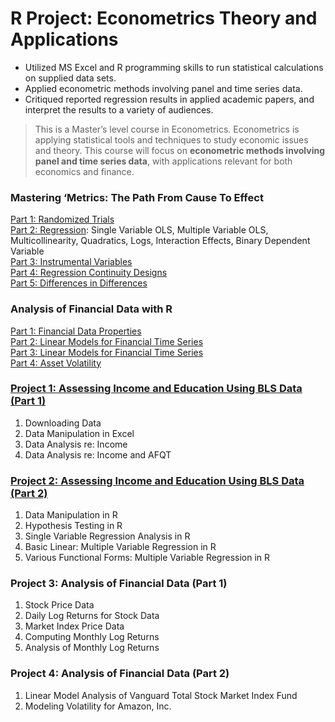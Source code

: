 # R Project: Econometrics Theory and Applications

- Utilized MS Excel and R programming skills to run statistical calculations on supplied data sets.
- Applied econometric methods involving panel and time series data.
- Critiqued reported regression results in applied academic papers, and interpret the results to a variety of audiences.

> This is a Master’s level course in Econometrics. Econometrics is applying	statistical tools and techniques to	study	economic issues	and	theory. This course will focus on **econometric methods involving panel and time series data**, with applications relevant for both economics and finance.

### Mastering ‘Metrics: The Path From Cause To Effect

[Part 1: Randomized Trials](https://github.com/AlexaWu/R-project---Econometrics-Theory-and-Applications/blob/master/Mastering%20'Metrics%201.r)\
[Part 2: Regression](https://github.com/AlexaWu/R-project---Econometrics-Theory-and-Applications/blob/master/Mastering%20'Metrics%202.r): Single Variable OLS, Multiple Variable OLS, Multicollinearity, Quadratics, Logs, Interaction Effects, Binary	Dependent	Variable\
[Part 3: Instrumental Variables](https://github.com/AlexaWu/R-project---Econometrics-Theory-and-Applications/blob/master/Mastering%20'Metrics%203.r)\
[Part 4: Regression Continuity Designs](https://github.com/AlexaWu/R-project---Econometrics-Theory-and-Applications/blob/master/Mastering%20'Metrics%204.r)\
[Part 5: Differences in Differences](https://github.com/AlexaWu/R-project---Econometrics-Theory-and-Applications/blob/master/Mastering%20'Metrics%205.r)

### Analysis of Financial Data with R

[Part 1: Financial Data Properties](https://github.com/AlexaWu/R-project---Econometrics-Theory-and-Applications/blob/master/ANALYSIS%20OF%20FINANCIAL%20DATA%20WITH%20R%201.r)\
[Part 2: Linear Models for Financial Time Series](https://github.com/AlexaWu/R-project---Econometrics-Theory-and-Applications/blob/master/ANALYSIS%20OF%20FINANCIAL%20DATA%20WITH%20R%202.r)\
[Part 3: Linear Models for Financial Time Series](https://github.com/AlexaWu/R-project---Econometrics-Theory-and-Applications/blob/master/ANALYSIS%20OF%20FINANCIAL%20DATA%20WITH%20R%203.r)\
[Part 4: Asset Volatility](https://github.com/AlexaWu/R-project---Econometrics-Theory-and-Applications/blob/master/ANALYSIS%20OF%20FINANCIAL%20DATA%20WITH%20R%204.r)

### [Project 1: Assessing Income and Education Using BLS Data (Part 1)](https://github.com/AlexaWu/R-project---Econometrics-Theory-and-Applications/blob/master/Project%201:%20Assessing%20Income%20and%20Education%20Using%20BLS%20Data.md)

1. Downloading Data
2. Data Manipulation in Excel
3. Data Analysis re: Income
4. Data Analysis re: Income and AFQT

### [Project 2: Assessing Income and Education Using BLS Data (Part 2)](https://github.com/AlexaWu/R-project---Econometrics-Theory-and-Applications/blob/master/Project%202:%20Assessing%20Income%20and%20Education%20Using%20BLS%20Data.md)

1. Data Manipulation in R
2. Hypothesis Testing in R
3. Single Variable Regression Analysis in R
4. Basic Linear: Multiple Variable Regression in R
5. Various Functional Forms: Multiple Variable Regression in R

### Project 3: Analysis of Financial Data (Part	1)

1. Stock Price Data
2. Daily Log Returns for Stock Data
3. Market Index Price Data
4. Computing Monthly Log Returns
5. Analysis of Monthly Log Returns

### Project 4: Analysis of Financial Data (Part	2)

1. Linear Model Analysis of Vanguard Total Stock Market Index Fund
2. Modeling Volatility for Amazon, Inc.
